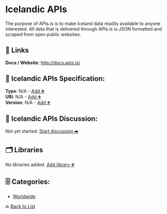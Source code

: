 # Icelandic APIs

The purpose of APIs.is is to make Iceland data readily available to anyone interested. All data that is delivered through APIs.is is JSON formatted and scraped from open public websites.

##  🔗 Links
**Docs / Website**: http://docs.apis.is/

## 🧬 Icelandic APIs Specification:
**Type**: N/A - [Add ➕](https://github.com/apis-list/apis-list/edit/main/apis.yaml#L10013)  
**URI**: N/A - [Add ➕](https://github.com/apis-list/apis-list/edit/main/apis.yaml#L10013)  
**Version**: N/A - [Add ➕](https://github.com/apis-list/apis-list/edit/main/apis.yaml#L10013)

## 💬 Icelandic APIs Discussion:
Not yet started. [Start discussion ➡️](https://github.com/apis-list/apis-list/discussions/new)

## 🗂️ Libraries

No libraries added. [Add library ➕](https://github.com/apis-list/apis-list/edit/main/apis.yaml#L10013)    


## 🗄️ Categories:
- [Worldwide](https://github.com/apis-list/apis-list#worldwide-)

🔙  [Back to List](https://github.com/apis-list/apis-list)
